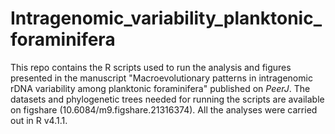# Intragenomic_variability_planktonic_foraminifera
This repo contains the R scripts used to run the analysis and figures presented in the manuscript "Macroevolutionary patterns in intragenomic rDNA variability among planktonic foraminifera" published on *PeerJ*. 
The datasets and phylogenetic trees needed for running the scripts are available on figshare (10.6084/m9.figshare.21316374). All the analyses were carried out in R v4.1.1.
